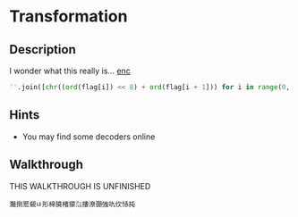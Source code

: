 # Transformation

## Description

I wonder what this really is... [enc](https://mercury.picoctf.net/static/77a2b202236aa741e988581e78d277a6/enc "Encoded Text File")

```python
''.join([chr((ord(flag[i]) << 8) + ord(flag[i + 1])) for i in range(0, len(flag), 2)])
```

## Hints

* You may find some decoders online

## Walkthrough

THIS WALKTHROUGH IS UNFINISHED

```灩捯䍔䙻ㄶ形楴獟楮獴㌴摟潦弸強㕤㐸㤸扽```

